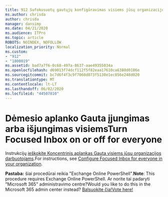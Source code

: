 ```yaml
---
title: 912 Sufokusuotų gautųjų konfigūravimas visiems jūsų organizacijos
ms.author: chrisda
author: chrisda
manager: dansimp
ms.date: 04/21/2020
ms.audience: ITPro
ms.topic: article
ROBOTS: NOINDEX, NOFOLLOW
localization_priority: Normal
ms.custom:
- "912"
- "1800019"
ms.assetid: bad7a7f6-0c68-497a-8637-aae49355034a
ms.openlocfilehash: d69013f74dcf112f5f82eaa17610ca6380d0186e
ms.sourcegitcommit: bc7d6f4f3c9f7060d073f5130e1ec856e248d020
ms.translationtype: MT
ms.contentlocale: lt-LT
ms.lasthandoff: 06/02/2020
ms.locfileid: "44507810"
---
```

# <a name="turn-focused-inbox-on-or-off-for-everyone"></a><span data-ttu-id="b7d12-102">Dėmesio aplanko Gauta įjungimas arba išjungimas visiems</span><span class="sxs-lookup"><span data-stu-id="b7d12-102">Turn Focused Inbox on or off for everyone</span></span>

<span data-ttu-id="b7d12-103">Instrukcijų [ieškokite Koncentrinis aplankas Gauta visiems jūsų organizacijos darbuotojams](https://docs.microsoft.com/microsoft-365/admin/setup/configure-focused-inbox).</span><span class="sxs-lookup"><span data-stu-id="b7d12-103">For instructions, see [Configure Focused Inbox for everyone in your organization](https://docs.microsoft.com/microsoft-365/admin/setup/configure-focused-inbox).</span></span>

<span data-ttu-id="b7d12-104">**Pastaba:** šiai procedūrai reikia "Exchange Online PowerShell".</span><span class="sxs-lookup"><span data-stu-id="b7d12-104">**Note**: This procedure requires Exchange Online PowerShell.</span></span> <span data-ttu-id="b7d12-105">Ar norite tai padaryti "Microsoft 365" administravimo centre?</span><span class="sxs-lookup"><span data-stu-id="b7d12-105">Would you like to do this in the Microsoft 365 admin center instead?</span></span> [<span data-ttu-id="b7d12-106">Balsuokite čia!</span><span class="sxs-lookup"><span data-stu-id="b7d12-106">Vote here!</span></span>](https://go.microsoft.com/fwlink/p/?linkid=862489)

